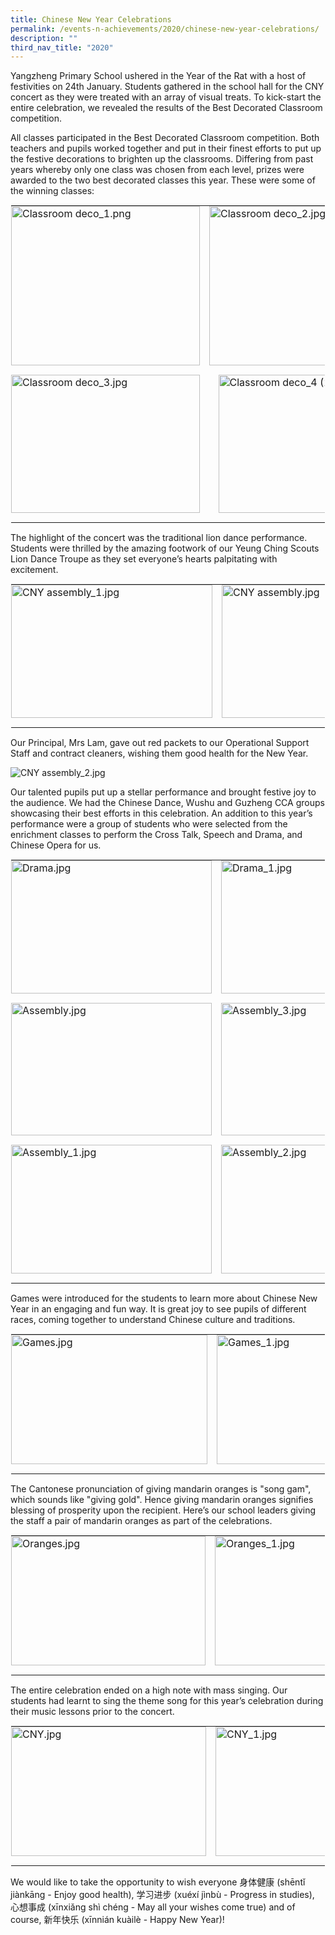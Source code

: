 ```yaml
---
title: Chinese New Year Celebrations
permalink: /events-n-achievements/2020/chinese-new-year-celebrations/
description: ""
third_nav_title: "2020"
---
```

Yangzheng Primary School ushered in the Year of the Rat with a host of festivities on 24th January. Students gathered in the school hall for the CNY concert as they were treated with an array of visual treats. To kick-start the entire celebration, we revealed the results of the Best Decorated Classroom competition.

  

All classes participated in the Best Decorated Classroom competition. Both teachers and pupils worked together and put in their finest efforts to put up the festive decorations to brighten up the classrooms. Differing from past years whereby only one class was chosen from each level, prizes were awarded to the two best decorated classes this year. These were some of the winning classes:

  

<table style="margin: auto; outline: 0px; padding: 0px; border-collapse: collapse; clear: both; border: 1px solid transparent; table-layout: fixed;" class="ive_eobj_center ives_tab_kosong"><tbody style="margin: 0px; outline: 0px; padding: 0px;"><tr style="margin: 0px; outline: 0px; padding: 0px;"><td style="margin: 0px; outline: 0px; padding: 0px 15px 15px 0px; vertical-align: top;"><img style="margin: auto; outline: 0px; padding: 0px; border: none; max-width: 100%; clear: both; display: block; width: 302px; height: 255px;" class="ive_eobj_center" alt="Classroom deco_1.png" width="100%" src="https://yangzhengpri.moe.edu.sg/qql/slot/u703/2022/Events-updated/2020/CNY/Classroom%20deco_1.png"></td><td style="margin: 0px; outline: 0px; padding: 0px 15px 15px 0px; vertical-align: top;"><img style="margin: auto; outline: 0px; padding: 0px; border: none; max-width: 100%; clear: both; display: block; width: 311px; height: 255px;" class="ive_eobj_center" alt="Classroom deco_2.jpg" width="100%" src="https://yangzhengpri.moe.edu.sg/qql/slot/u703/2022/Events-updated/2020/CNY/Classroom%20deco_2.jpg"></td></tr><tr style="margin: 0px; outline: 0px; padding: 0px;"><td style="margin: 0px; outline: 0px; padding: 0px 15px 15px 0px; vertical-align: top;"><img style="margin: auto; outline: 0px; padding: 0px; border: none; max-width: 100%; clear: both; display: block; width: 302px; height: 221px;" class="ive_eobj_center" alt="Classroom deco_3.jpg" width="100%" src="https://yangzhengpri.moe.edu.sg/qql/slot/u703/2022/Events-updated/2020/CNY/Classroom%20deco_3.jpg"></td><td style="margin: 0px; outline: 0px; padding: 0px 15px 15px 0px; vertical-align: top;"><img style="margin: auto; outline: 0px; padding: 0px; border: none; max-width: 100%; clear: both; display: block; width: 282px; height: 221px;" class="ive_eobj_center" alt="Classroom deco_4 (2).jpg" width="100%" src="https://yangzhengpri.moe.edu.sg/qql/slot/u703/2022/Events-updated/2020/CNY/Classroom%20deco_4%20(2).jpg"></td></tr></tbody></table>

The highlight of the concert was the traditional lion dance performance. Students were thrilled by the amazing footwork of our Yeung Ching Scouts Lion Dance Troupe as they set everyone’s hearts palpitating with excitement.  

  

<table style="margin: auto; outline: 0px; padding: 0px; border-collapse: collapse; clear: both; border: 1px solid transparent; table-layout: fixed;" class="ive_eobj_center ives_tab_kosong"><tbody style="margin: 0px; outline: 0px; padding: 0px;"><tr style="margin: 0px; outline: 0px; padding: 0px;"><td style="margin: 0px; outline: 0px; padding: 0px 15px 15px 0px; vertical-align: top;"><img style="margin: auto; outline: 0px; padding: 0px; border: none; max-width: 100%; clear: both; display: block; width: 322px; height: 213px;" class="ive_eobj_center" alt="CNY assembly_1.jpg" width="100%" src="https://yangzhengpri.moe.edu.sg/qql/slot/u703/2022/Events-updated/2020/CNY/CNY%20assembly_1.jpg"></td><td style="margin: 0px; outline: 0px; padding: 0px 15px 15px 0px; vertical-align: top;"><img style="margin: auto; outline: 0px; padding: 0px; border: none; max-width: 100%; clear: both; display: block; width: 313px; height: 213px;" class="ive_eobj_center" alt="CNY assembly.jpg" width="100%" src="https://yangzhengpri.moe.edu.sg/qql/slot/u703/2022/Events-updated/2020/CNY/CNY%20assembly.jpg"></td></tr></tbody></table>

Our Principal, Mrs Lam, gave out red packets to our Operational Support Staff and contract cleaners, wishing them good health for the New Year.

  

![CNY assembly_2.jpg](https://yangzhengpri.moe.edu.sg/qql/slot/u703/2022/Events-updated/2020/CNY/CNY%20assembly_2.jpg)

  

Our talented pupils put up a stellar performance and brought festive joy to the audience. We had the Chinese Dance, Wushu and Guzheng CCA groups showcasing their best efforts in this celebration. An addition to this year’s performance were a group of students who were selected from the enrichment classes to perform the Cross Talk, Speech and Drama, and Chinese Opera for us.

  

<table style="margin: auto; outline: 0px; padding: 0px; border-collapse: collapse; clear: both; border: 1px solid transparent; table-layout: fixed;" class="ive_eobj_center ives_tab_kosong"><tbody style="margin: 0px; outline: 0px; padding: 0px;"><tr style="margin: 0px; outline: 0px; padding: 0px;"><td style="margin: 0px; outline: 0px; padding: 0px 15px 15px 0px; vertical-align: top;"><img style="margin: auto; outline: 0px; padding: 0px; border: none; max-width: 100%; clear: both; display: block; width: 321px; height: 213px;" class="ive_eobj_center" alt="Drama.jpg" width="100%" src="https://yangzhengpri.moe.edu.sg/qql/slot/u703/2022/Events-updated/2020/CNY/Drama.jpg"></td><td style="margin: 0px; outline: 0px; padding: 0px 15px 15px 0px; vertical-align: top;"><img style="margin: auto; outline: 0px; padding: 0px; border: none; max-width: 100%; clear: both; display: block; width: 311px; height: 213px;" class="ive_eobj_center" alt="Drama_1.jpg" width="100%" src="https://yangzhengpri.moe.edu.sg/qql/slot/u703/2022/Events-updated/2020/CNY/Drama_1.jpg"></td></tr><tr style="margin: 0px; outline: 0px; padding: 0px;"><td style="margin: 0px; outline: 0px; padding: 0px 15px 15px 0px; vertical-align: top;"><img style="margin: auto; outline: 0px; padding: 0px; border: none; max-width: 100%; clear: both; display: block; width: 321px; height: 212px;" class="ive_eobj_center" alt="Assembly.jpg" width="100%" src="https://yangzhengpri.moe.edu.sg/qql/slot/u703/2022/Events-updated/2020/CNY/Assembly.jpg"></td><td style="margin: 0px; outline: 0px; padding: 0px 15px 15px 0px; vertical-align: top;"><img style="margin: auto; outline: 0px; padding: 0px; border: none; max-width: 100%; clear: both; display: block; width: 311px; height: 212px;" class="ive_eobj_center" alt="Assembly_3.jpg" width="100%" src="https://yangzhengpri.moe.edu.sg/qql/slot/u703/2022/Events-updated/2020/CNY/Assembly_3.jpg"></td></tr><tr style="margin: 0px; outline: 0px; padding: 0px;"><td style="margin: 0px; outline: 0px; padding: 0px 15px 15px 0px; vertical-align: top;"><img style="margin: auto; outline: 0px; padding: 0px; border: none; max-width: 100%; clear: both; display: block; width: 321px; height: 206px;" class="ive_eobj_center" alt="Assembly_1.jpg" width="100%" src="https://yangzhengpri.moe.edu.sg/qql/slot/u703/2022/Events-updated/2020/CNY/Assembly_1.jpg"></td><td style="margin: 0px; outline: 0px; padding: 0px 15px 15px 0px; vertical-align: top;"><img style="margin: auto; outline: 0px; padding: 0px; border: none; max-width: 100%; clear: both; display: block; width: 311px; height: 206px;" class="ive_eobj_center" alt="Assembly_2.jpg" width="100%" src="https://yangzhengpri.moe.edu.sg/qql/slot/u703/2022/Events-updated/2020/CNY/Assembly_2.jpg"></td></tr></tbody></table>

Games were introduced for the students to learn more about Chinese New Year in an engaging and fun way. It is great joy to see pupils of different races, coming together to understand Chinese culture and traditions.  

  

<table style="margin: auto; outline: 0px; padding: 0px; border-collapse: collapse; clear: both; border: 1px solid transparent; table-layout: fixed;" class="ive_eobj_center ives_tab_kosong"><tbody style="margin: 0px; outline: 0px; padding: 0px;"><tr style="margin: 0px; outline: 0px; padding: 0px;"><td style="margin: 0px; outline: 0px; padding: 0px 15px 15px 0px; vertical-align: top;"><img style="margin: auto; outline: 0px; padding: 0px; border: none; max-width: 100%; clear: both; display: block; width: 314px; height: 207px;" class="ive_eobj_center" alt="Games.jpg" width="100%" src="https://yangzhengpri.moe.edu.sg/qql/slot/u703/2022/Events-updated/2020/CNY/Games.jpg"></td><td style="margin: 0px; outline: 0px; padding: 0px 15px 15px 0px; vertical-align: top;"><img style="margin: auto; outline: 0px; padding: 0px; border: none; max-width: 100%; clear: both; display: block; width: 312px; height: 207px;" class="ive_eobj_center" alt="Games_1.jpg" width="100%" src="https://yangzhengpri.moe.edu.sg/qql/slot/u703/2022/Events-updated/2020/CNY/Games_1.jpg"></td></tr></tbody></table>

The Cantonese pronunciation of giving mandarin oranges is "song gam", which sounds like "giving gold". Hence giving mandarin oranges signifies blessing of prosperity upon the recipient. Here’s our school leaders giving the staff a pair of mandarin oranges as part of the celebrations.

  

<table style="margin: auto; outline: 0px; padding: 0px; border-collapse: collapse; clear: both; border: 1px solid transparent; table-layout: fixed;" class="ive_eobj_center ives_tab_kosong"><tbody style="margin: 0px; outline: 0px; padding: 0px;"><tr style="margin: 0px; outline: 0px; padding: 0px;"><td style="margin: 0px; outline: 0px; padding: 0px 15px 15px 0px; vertical-align: top;"><img style="margin: auto; outline: 0px; padding: 0px; border: none; max-width: 100%; clear: both; display: block; width: 311px; height: 207px;" class="ive_eobj_center" alt="Oranges.jpg" width="100%" src="https://yangzhengpri.moe.edu.sg/qql/slot/u703/2022/Events-updated/2020/CNY/Oranges.jpg"></td><td style="margin: 0px; outline: 0px; padding: 0px 15px 15px 0px; vertical-align: top;"><img style="margin: auto; outline: 0px; padding: 0px; border: none; max-width: 100%; clear: both; display: block; width: 312px; height: 207px;" class="ive_eobj_center" alt="Oranges_1.jpg" width="100%" src="https://yangzhengpri.moe.edu.sg/qql/slot/u703/2022/Events-updated/2020/CNY/Oranges_1.jpg"></td></tr></tbody></table>

The entire celebration ended on a high note with mass singing. Our students had learnt to sing the theme song for this year’s celebration during their music lessons prior to the concert.

  

<table style="margin: auto; outline: 0px; padding: 0px; border-collapse: collapse; clear: both; border: 1px solid transparent; table-layout: fixed;" class="ive_eobj_center ives_tab_kosong"><tbody style="margin: 0px; outline: 0px; padding: 0px;"><tr style="margin: 0px; outline: 0px; padding: 0px;"><td style="margin: 0px; outline: 0px; padding: 0px 15px 15px 0px; vertical-align: top;"><img style="margin: auto; outline: 0px; padding: 0px; border: none; max-width: 100%; clear: both; display: block; width: 312px; height: 207px;" class="ive_eobj_center" alt="CNY.jpg" src="https://yangzhengpri.moe.edu.sg/qql/slot/u703/2022/Events-updated/2020/CNY/CNY.jpg"></td><td style="margin: 0px; outline: 0px; padding: 0px 15px 15px 0px; vertical-align: top;"><img style="margin: auto; outline: 0px; padding: 0px; border: none; max-width: 100%; clear: both; display: block; width: 312px; height: 207px;" class="ive_eobj_center" alt="CNY_1.jpg" src="https://yangzhengpri.moe.edu.sg/qql/slot/u703/2022/Events-updated/2020/CNY/CNY_1.jpg"></td></tr></tbody></table>

We would like to take the opportunity to wish everyone 身体健康 (shēntǐ jiànkāng - Enjoy good health), 学习进步 (xuéxí jìnbù - Progress in studies), 心想事成 (xīnxiǎng shì chéng - May all your wishes come true) and of course, 新年快乐 (xīnnián kuàilè - Happy New Year)!
